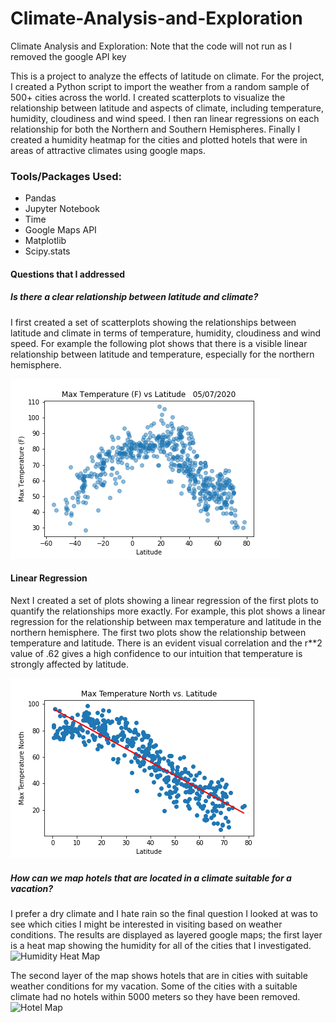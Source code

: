 # Climate-Analysis-and-Exploration
Climate Analysis and Exploration: Note that the code will not run as I removed the google API key


This is a project to analyze the effects of latitude on climate. For the project, I created a Python script to import the weather from a random sample of 500+ cities across the world. I created scatterplots to visualize the relationship between latitude and aspects of climate, including temperature, humidity, cloudiness and wind speed.
I then ran linear regressions on each relationship for both the Northern and Southern Hemispheres.
Finally I created a humidity heatmap for the cities and plotted hotels that were in areas of attractive climates using google maps.
### Tools/Packages Used:
* Pandas
* Jupyter Notebook
* Time
* Google Maps API
* Matplotlib
* Scipy.stats

#### Questions that I addressed

##### Is there a clear relationship between latitude and climate?
I first created a set of scatterplots showing the relationships between latitude and climate in terms of temperature, humidity, cloudiness and wind speed. For example the following plot shows that there is a visible linear relationship between latitude and temperature, especially for the northern hemisphere.

![Temperature vs Latitude Plot](/output_data/Temp_Lat.png)
#### Linear Regression
Next I created a set of plots showing a linear regression of the first plots to quantify the relationships more exactly. For example, this plot shows a linear regression for the relationship between max temperature and latitude in the northern hemisphere. The first two plots show the relationship between temperature and latitude. There is an evident visual correlation and the r**2 value of .62 gives a high confidence to our intuition that temperature
is strongly affected by latitude.


![Linear regression](https://github.com/mateoias/Climate-Analysis-and-Exploration/blob/master/output_data/linear%20regression%20of%20Max%20Temperature%20North%20vs%20Latitude.png)

##### How can we map hotels that are located in a climate suitable for a vacation?

I prefer a dry climate and I hate rain so the final question I looked at was to see which cities I might be interested in visiting based on weather conditions. The results are displayed as layered google maps; the first layer is a heat map showing the humidity for all of the cities that I investigated.
![Humidity Heat Map](https://github.com/mateoias/Bootcamp-Work/blob/master/07_API/output_data/humidity_map.png  )

The second layer of the map shows hotels that are in cities with suitable weather conditions for my vacation. Some of the cities with a suitable climate had no hotels within 5000 meters so they have been removed.
![Hotel Map](https://github.com/mateoias/Bootcamp-Work/blob/master/07_API/output_data/Top_Hotels_Map.png )
